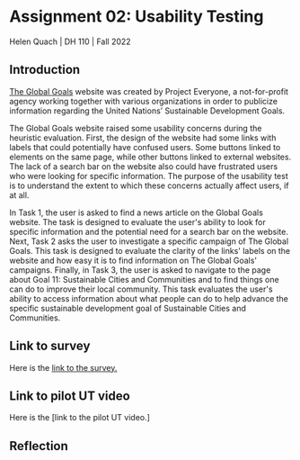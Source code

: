 # Assignment 02: Usability Testing
Helen Quach | DH 110 | Fall 2022

## Introduction
[The Global Goals](https://www.globalgoals.org/) website was created by Project Everyone, a not-for-profit agency working together with various organizations in order to publicize information regarding the United Nations’ Sustainable Development Goals.

The Global Goals website raised some usability concerns during the heuristic evaluation. First, the design of the website had some links with labels that could potentially have confused users. Some buttons linked to elements on the same page, while other buttons linked to external websites. The lack of a search bar on the website also could have frustrated users who were looking for specific information. The purpose of the usability test is to understand the extent to which these concerns actually affect users, if at all. 

In Task 1, the user is asked to find a news article on the Global Goals website. The task is designed to evaluate the user's ability to look for specific information and the potential need for a search bar on the website. Next, Task 2 asks the user to investigate a specific campaign of The Global Goals. This task is designed to evaluate the clarity of the links' labels on the website and how easy it is to find information on The Global Goals' campaigns. Finally, in Task 3, the user is asked to navigate to the page about Goal 11: Sustainable Cities and Communities and to find things one can do to improve their local community. This task evaluates the user's ability to access information about what people can do to help advance the specific sustainable development goal of Sustainable Cities and Communities.

## Link to survey
Here is the [link to the survey.](https://forms.gle/PJA7KYHZ6QmWn48u9)

## Link to pilot UT video
Here is the [link to the pilot UT video.]

## Reflection

